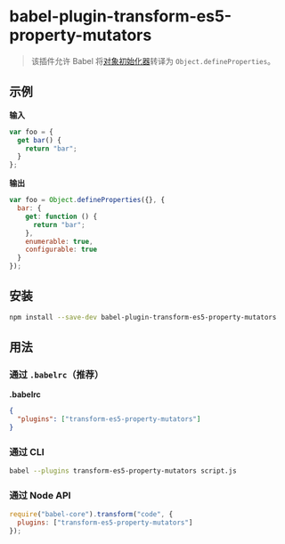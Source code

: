 # babel-plugin-transform-es5-property-mutators

> 该插件允许 Babel 将[对象初始化器](https://developer.mozilla.org/zh-CN/docs/Web/JavaScript/Reference/Operators/Object_initializer#Method_definitions)转译为 `Object.defineProperties`。

## 示例

**输入**

```javascript
var foo = {
  get bar() {
    return "bar";
  }
};
```

**输出**

```javascript
var foo = Object.defineProperties({}, {
  bar: {
    get: function () {
      return "bar";
    },
    enumerable: true,
    configurable: true
  }
});
```

## 安装

```sh
npm install --save-dev babel-plugin-transform-es5-property-mutators
```

## 用法

### 通过 `.babelrc`（推荐）

**.babelrc**

```json
{
  "plugins": ["transform-es5-property-mutators"]
}
```

### 通过 CLI

```sh
babel --plugins transform-es5-property-mutators script.js
```

### 通过 Node API

```javascript
require("babel-core").transform("code", {
  plugins: ["transform-es5-property-mutators"]
});
```
